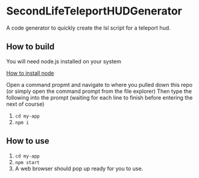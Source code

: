 # SecondLifeTeleportHUDGenerator

A code generator to quickly create the lsl script for a teleport hud.

## How to build

You will need node.js installed on your system

[How to install node](https://nodejs.dev/learn/how-to-install-nodejs)

Open a command propmt and navigate to where you pulled down this repo (or simply open the command prompt from the file explorer)
Then type the following into the prompt (waiting for each line to finish before entering the next of course)

1. `cd my-app`
2. `npm i`

## How to use
1. `cd my-app`
2. `npm start`
3. A web browser should pop up ready for you to use.

